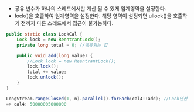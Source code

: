 * 공유 변수가 하나의 스레드에서만 계산 될 수 있게 임계영역을 설정한다.
* lock()을 호출하여 임계영역을 설정한다. 해당 영역이 설정되면 ullock()을 호출하기 전까지 다른 스레드에서 접근이 불가능하다.

```java
public static class LockCal {
	Lock lock = new ReentrantLock();
	private long total = 0;	//공유되는 값

	public void add(long value) {
		//Lock lock = new ReentrantLock();
		lock.lock();
		total += value;
		lock.unlock();
	}
}

LongStream.rangeClosed(1, n).parallel().forEach(cal4::add); //Lock연산
=> cal4: 50000005000000
```